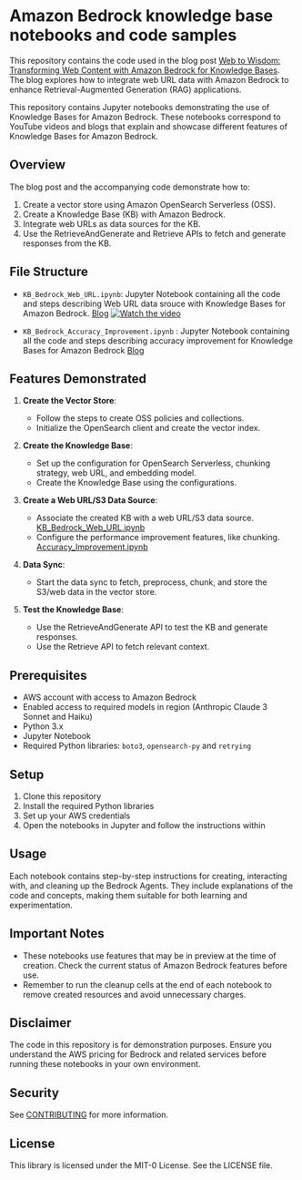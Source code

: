 # Amazon Bedrock knowledge base notebooks and code samples 

This repository contains the code used in the blog post [Web to Wisdom: Transforming Web Content with Amazon Bedrock for Knowledge Bases](https://community.aws/content/2j7MGeRCVUMb00EXlqIi1jk3lUa/web-to-wisdom-transforming-web-content-with-amazon-bedrock-knowledge-bases). The blog explores how to integrate web URL data with Amazon Bedrock to enhance Retrieval-Augmented Generation (RAG) applications.

This repository contains Jupyter notebooks demonstrating the use of Knowledge Bases for Amazon Bedrock. These notebooks correspond to YouTube videos and blogs that explain and showcase different features of Knowledge Bases for Amazon Bedrock.


## Overview

The blog post and the accompanying code demonstrate how to:

1. Create a vector store using Amazon OpenSearch Serverless (OSS).
2. Create a Knowledge Base (KB) with Amazon Bedrock.
3. Integrate web URLs as data sources for the KB.
4. Use the RetrieveAndGenerate and Retrieve APIs to fetch and generate responses from the KB.

## File Structure

- `KB_Bedrock_Web_URL.ipynb`: Jupyter Notebook containing all the code and steps describing Web URL data srouce with Knowledge Bases for Amazon Bedrock. [Blog](https://community.aws/content/2j7MGeRCVUMb00EXlqIi1jk3lUa/web-to-wisdom-transforming-web-content-with-amazon-bedrock-knowledge-bases)
[![Watch the video](https://img.youtube.com/vi/TIvHx81J1zI/maxresdefault.jpg)](https://www.youtube.com/watch?v=TIvHx81J1zI)

- `KB_Bedrock_Accuracy_Improvement.ipynb` : Jupyter Notebook containing all the code and steps describing accuracy improvement for Knowledge Bases for Amazon Bedrock [Blog](TBA)

## Features Demonstrated

1. **Create the Vector Store**:
    - Follow the steps to create OSS policies and collections. 
    - Initialize the OpenSearch client and create the vector index.

2. **Create the Knowledge Base**:
    - Set up the configuration for OpenSearch Serverless, chunking strategy, web URL, and embedding model.
    - Create the Knowledge Base using the configurations.

3. **Create a Web URL/S3 Data Source**: 
    - Associate the created KB with a web URL/S3 data source. [KB_Bedrock_Web_URL.ipynb](./KB_Bedrock_Web_URL.ipynb)
    - Configure the performance improvement features, like chunking. [Accuracy_Improvement.ipynb](./KB_Bedrock_Accuracy_Improvement.ipynb)

4. **Data Sync**:
    - Start the data sync to fetch, preprocess, chunk, and store the S3/web data in the vector store.

5. **Test the Knowledge Base**:
    - Use the RetrieveAndGenerate API to test the KB and generate responses.
    - Use the Retrieve API to fetch relevant context.

## Prerequisites

- AWS account with access to Amazon Bedrock
- Enabled access to required models in region (Anthropic Claude 3 Sonnet and Haiku)
- Python 3.x
- Jupyter Notebook
- Required Python libraries: `boto3`, `opensearch-py` and `retrying`

## Setup

1. Clone this repository
2. Install the required Python libraries
3. Set up your AWS credentials
4. Open the notebooks in Jupyter and follow the instructions within

## Usage

Each notebook contains step-by-step instructions for creating, interacting with, and cleaning up the Bedrock Agents. They include explanations of the code and concepts, making them suitable for both learning and experimentation.

## Important Notes

- These notebooks use features that may be in preview at the time of creation. Check the current status of Amazon Bedrock features before use.
- Remember to run the cleanup cells at the end of each notebook to remove created resources and avoid unnecessary charges.

## Disclaimer

The code in this repository is for demonstration purposes. Ensure you understand the AWS pricing for Bedrock and related services before running these notebooks in your own environment.

## Security

See [CONTRIBUTING](CONTRIBUTING.md#security-issue-notifications) for more information.

## License

This library is licensed under the MIT-0 License. See the LICENSE file.